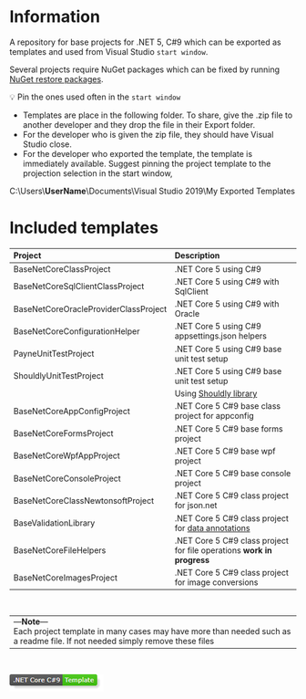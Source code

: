 # Information

A repository for base projects for .NET 5, C#9 which can be exported as templates and used from Visual Studio `start window`.

Several projects require NuGet packages which can be fixed by running [NuGet restore packages](https://docs.microsoft.com/en-us/nuget/consume-packages/package-restore).

:bulb: Pin the ones used often in the `start window`

- Templates are place in the following folder. To share, give the .zip file to another developer and they drop the file in their Export folder.
- For the developer who is given the zip file, they should have Visual Studio close.
- For the developer who exported the template, the template is immediately available. Suggest pinning the project template to the projection selection in the start window,

C:\Users\\**UserName**\\Documents\Visual Studio 2019\My Exported Templates

# Included templates

| Project  |  Description  |
| :---         |  :---  |
| BaseNetCoreClassProject  | .NET Core 5 using C#9   |
| BaseNetCoreSqlClientClassProject  | .NET Core 5 using C#9  with SqlClient |
| BaseNetCoreOracleProviderClassProject  | .NET Core 5 using C#9  with Oracle |
| BaseNetCoreConfigurationHelper  | .NET Core 5 using C#9  appsettings.json helpers |
| PayneUnitTestProject  | .NET Core 5 using C#9  base unit test setup |
| ShouldlyUnitTestProject | .NET Core 5 using C#9  base unit test setup|
|| Using [Shouldly library](https://github.com/shouldly/shouldly/tree/master/documentation) |
| BaseNetCoreAppConfigProject | .NET Core 5 C#9 base class project for appconfig |
| BaseNetCoreFormsProject | .NET Core 5 C#9 base forms project |
| BaseNetCoreWpfAppProject | .NET Core 5 C#9 base wpf project |
| BaseNetCoreConsoleProject | .NET Core 5 C#9 base console project |
| BaseNetCoreClassNewtonsoftProject | .NET Core 5 C#9 class project for json.net |
| BaseValidationLibrary | .NET Core 5 C#9 class project for [data annotations](https://docs.microsoft.com/en-us/aspnet/mvc/overview/older-versions-1/models-data/validation-with-the-data-annotation-validators-cs) |
| BaseNetCoreFileHelpers | .NET Core 5 C#9 class project for file operations **work in progress** |
| BaseNetCoreImagesProject | .NET Core 5 C#9 class project for image conversions  |

</br>

<table>
	<tr>
		<td>&mdash;<strong>Note</strong>&mdash;</br>Each project template in many cases may have more than needed such as a readme file. If not needed simply remove these files</td>
	</tr>
</table>

</br>



![image](assets/core_csharp_shield.png)

